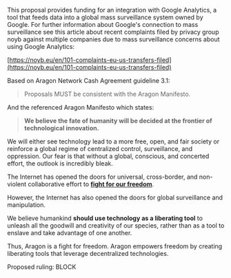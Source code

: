 This proposal provides funding for an integration with Google Analytics, a tool that feeds data into a global mass surveillance system owned by Google. For further information about Google's connection to mass surveillance see this article about recent complaints filed by privacy group noyb against multiple companies due to mass surveillance concerns about using Google Analytics:

[https://noyb.eu/en/101-complaints-eu-us-transfers-filed](https://noyb.eu/en/101-complaints-eu-us-transfers-filed)

Based on Aragon Network Cash Agreement guideline 3.1:

> Proposals MUST be consistent with the Aragon Manifesto.

And the referenced Aragon Manifesto which states:

> **We believe the fate of humanity will be decided at the frontier of technological innovation.**

We will either see technology lead to a more free, open, and fair society or reinforce a global regime of centralized control, surveillance, and oppression. Our fear is that without a global, conscious, and concerted effort, the outlook is incredibly bleak.

The Internet has opened the doors for universal, cross-border, and non-violent collaborative effort to **[fight for our freedom](https://www.youtube.com/watch?v=AqjIWmiAidw)**.

However, the Internet has also opened the doors for global surveillance and manipulation.

We believe humankind **should use technology as a liberating tool** to unleash all the goodwill and creativity of our species, rather than as a tool to enslave and take advantage of one another.

Thus, Aragon is a fight for freedom. Aragon empowers freedom by creating liberating tools that leverage decentralized technologies.

Proposed ruling: BLOCK
